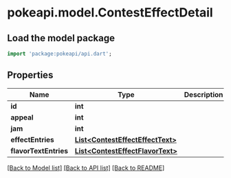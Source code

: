 # pokeapi.model.ContestEffectDetail

## Load the model package
```dart
import 'package:pokeapi/api.dart';
```

## Properties
Name | Type | Description | Notes
------------ | ------------- | ------------- | -------------
**id** | **int** |  | 
**appeal** | **int** |  | 
**jam** | **int** |  | 
**effectEntries** | [**List&lt;ContestEffectEffectText&gt;**](ContestEffectEffectText.md) |  | 
**flavorTextEntries** | [**List&lt;ContestEffectFlavorText&gt;**](ContestEffectFlavorText.md) |  | 

[[Back to Model list]](../README.md#documentation-for-models) [[Back to API list]](../README.md#documentation-for-api-endpoints) [[Back to README]](../README.md)


